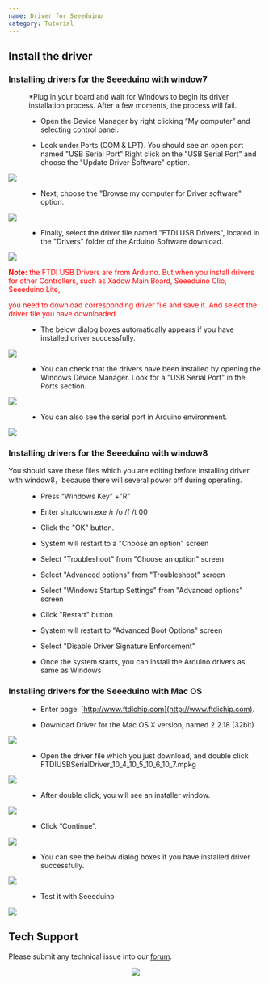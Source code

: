 ```yaml
---
name: Driver for Seeeduino
category: Tutorial
---
```


##   Install the driver

###   Installing drivers for the Seeeduino with window7

<dl><dd>

*Plug in your board and wait for Windows to begin its driver installation process. After a few moments, the process will fail.
*   Open the Device Manager by right clicking “My computer” and selecting control panel.

*   Look under Ports (COM &amp; LPT). You should see an open port named "USB Serial Port" Right click on the "USB Serial Port" and choose the "Update Driver Software" option.
</dd></dl>

![](https://github.com/SeeedDocument/Download_Arduino_and_install_Arduino_driver/raw/master/img/Driver1.jpg)

<dl><dd>

*   Next, choose the "Browse my computer for Driver software" option.
</dd></dl>

![](https://github.com/SeeedDocument/Download_Arduino_and_install_Arduino_driver/raw/master/img/Driver2.jpg)

<dl><dd>

*   Finally, select the driver file named "FTDI USB Drivers", located in the "Drivers" folder of the Arduino Software download.
</dd></dl>

![](https://github.com/SeeedDocument/Download_Arduino_and_install_Arduino_driver/raw/master/img/Driver3.jpg)

<font color="red">**Note:** the FTDI USB Drivers are from Arduino. But when you install drivers for other Controllers, such as Xadow Main Board, Seeeduino Clio, Seeeduino Lite,

you need to download corresponding driver file and save it. And select the driver file you have downloaded.</font>

<dl><dd>

*   The below dialog boxes automatically appears if you have installed driver successfully.
</dd></dl>

![](https://github.com/SeeedDocument/Download_Arduino_and_install_Arduino_driver/raw/master/img/Driver4.jpg)

<dl><dd>

*   You can check that the drivers have been installed by opening the Windows Device Manager. Look for a "USB Serial Port" in the Ports section.
</dd></dl>

![](https://github.com/SeeedDocument/Download_Arduino_and_install_Arduino_driver/raw/master/img/Driver5.jpg)

<dl><dd>

*   You can also see the serial port in Arduino environment.
</dd></dl>

![](https://github.com/SeeedDocument/Download_Arduino_and_install_Arduino_driver/raw/master/img/Driver6.jpg)

###   Installing drivers for the Seeeduino with window8

You should save these files which you are editing before installing driver with window8，because there will several power off during operating.

<dl><dd>

*   Press “Windows Key” +”R”

*   Enter shutdown.exe /r /o /f /t 00

*   Click the "OK" button.

*   System will restart to a "Choose an option" screen

*   Select "Troubleshoot" from "Choose an option" screen

*   Select "Advanced options" from "Troubleshoot" screen

*   Select "Windows Startup Settings" from "Advanced options" screen

*   Click "Restart" button

*   System will restart to "Advanced Boot Options" screen

*   Select "Disable Driver Signature Enforcement"

*   Once the system starts, you can install the Arduino drivers as same as Windows
</dd></dl>

###   Installing drivers for the Seeeduino with Mac OS

<dl><dd>

*   Enter page: [http://www.ftdichip.com](http://www.ftdichip.com).
</dd></dl>
<dl><dd>

*   Download Driver for the Mac OS X version, named 2.2.18 (32bit)
</dd></dl>

![](https://github.com/SeeedDocument/Download_Arduino_and_install_Arduino_driver/raw/master/img/Driver7.png)

<dl><dd>

*   Open the driver file which you just download, and double click FTDIUSBSerialDriver_10_4_10_5_10_6_10_7.mpkg
</dd></dl>

![](https://github.com/SeeedDocument/Download_Arduino_and_install_Arduino_driver/raw/master/img/Driver8.png)

<dl><dd>

*   After double click, you will see an installer window.
</dd></dl>

![](https://github.com/SeeedDocument/Download_Arduino_and_install_Arduino_driver/raw/master/img/Driver9.png)

<dl><dd>

*   Click “Continue”.
</dd></dl>

![](https://github.com/SeeedDocument/Download_Arduino_and_install_Arduino_driver/raw/master/img/Driver10.png)

<dl><dd>

*   You can see the below dialog boxes if you have installed driver successfully.
</dd></dl>

![](https://github.com/SeeedDocument/Download_Arduino_and_install_Arduino_driver/raw/master/img/Driver11.png)

<dl><dd>

*   Test it with Seeeduino
</dd></dl>

![](https://github.com/SeeedDocument/Download_Arduino_and_install_Arduino_driver/raw/master/img/Driver12.png)

## Tech Support
Please submit any technical issue into our [forum](http://forum.seeedstudio.com/). <br /><p style="text-align:center"><a href="https://www.seeedstudio.com/act-4.html" target="_blank"><img src="https://github.com/SeeedDocument/Wiki_Banner/raw/master/new_product.jpg" /></a></p>